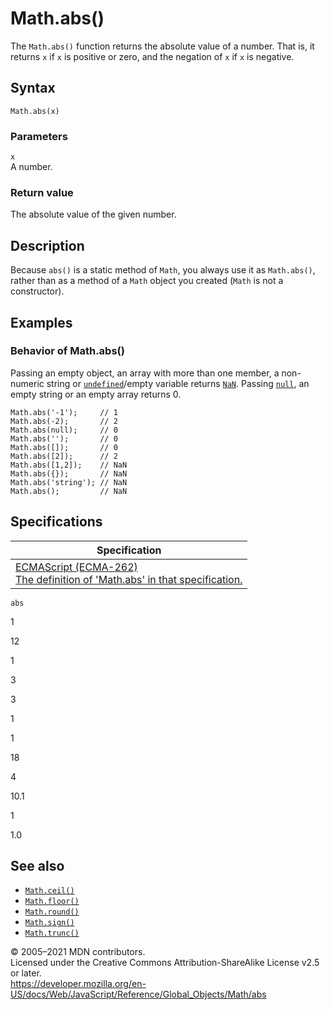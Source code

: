 # Math.abs()

The `Math.abs()` function returns the absolute value of a number. That is, it returns `x` if `x` is positive or zero, and the negation of `x` if `x` is negative.

## Syntax

    Math.abs(x)

### Parameters

`x`  
A number.

### Return value

The absolute value of the given number.

## Description

Because `abs()` is a static method of `Math`, you always use it as `Math.abs()`, rather than as a method of a `Math` object you created (`Math` is not a constructor).

## Examples

### Behavior of Math.abs()

Passing an empty object, an array with more than one member, a non-numeric string or [`undefined`](../undefined)/empty variable returns [`NaN`](../nan). Passing [`null`](../null), an empty string or an empty array returns 0.

    Math.abs('-1');     // 1
    Math.abs(-2);       // 2
    Math.abs(null);     // 0
    Math.abs('');       // 0
    Math.abs([]);       // 0
    Math.abs([2]);      // 2
    Math.abs([1,2]);    // NaN
    Math.abs({});       // NaN
    Math.abs('string'); // NaN
    Math.abs();         // NaN

## Specifications

<table><thead><tr class="header"><th>Specification</th></tr></thead><tbody><tr class="odd"><td><a href="https://tc39.es/ecma262/#sec-math.abs">ECMAScript (ECMA-262)<br />
<span class="small">The definition of 'Math.abs' in that specification.</span></a></td></tr></tbody></table>

`abs`

1

12

1

3

3

1

1

18

4

10.1

1

1.0

## See also

-   [`Math.ceil()`](ceil)
-   [`Math.floor()`](floor)
-   [`Math.round()`](round)
-   [`Math.sign()`](sign)
-   [`Math.trunc()`](trunc)

© 2005–2021 MDN contributors.  
Licensed under the Creative Commons Attribution-ShareAlike License v2.5 or later.  
<a href="https://developer.mozilla.org/en-US/docs/Web/JavaScript/Reference/Global_Objects/Math/abs" class="_attribution-link">https://developer.mozilla.org/en-US/docs/Web/JavaScript/Reference/Global_Objects/Math/abs</a>
